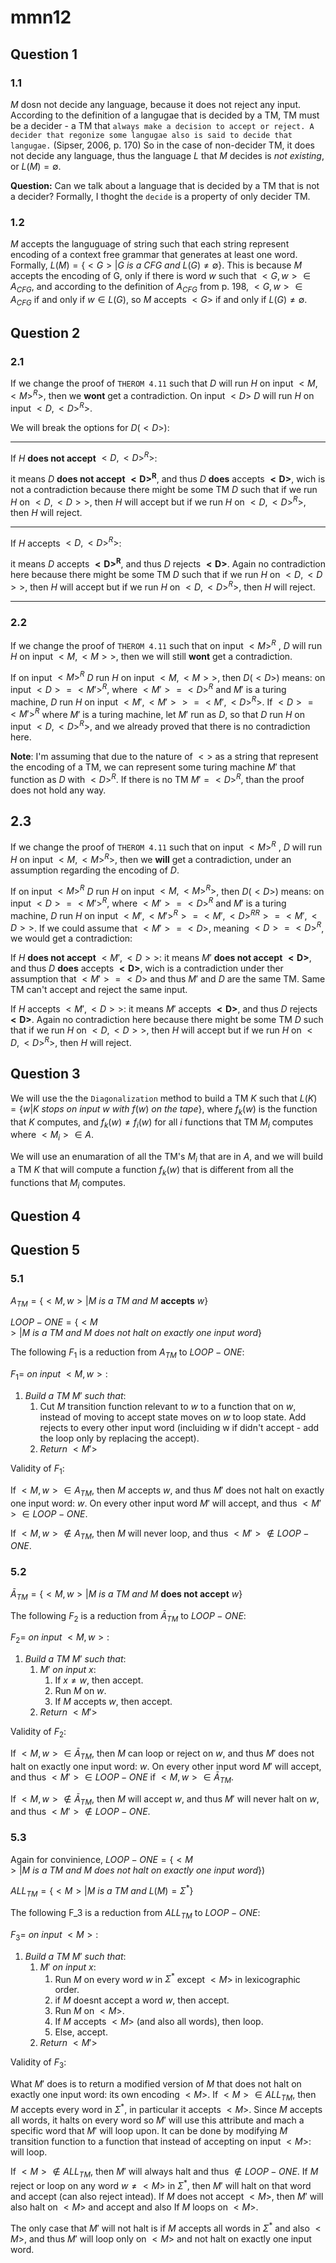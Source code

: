 # mmn12

## Question 1

### 1.1

$M$ dosn not decide any language, because it does not reject any input. According to the definition of a langugae that is decided by a TM, TM must be a decider - a TM that `always make a decision to accept or reject. A decider that regonize some langugae also is said to decide that langugae.` (Sipser, 2006, p. 170) So in the case of non-decider TM, it does not decide any language, thus the language $L$ that $M$ decides is _not existing_, or $L(M) = \emptyset$.

**Question:** Can we talk about a language that is decided by a TM that is not a decider? Formally, I thoght the `decide` is a property of only decider TM.

### 1.2

$M$ accepts the languguage of string such that each string represent encoding of a context free grammar that generates at least one word. Formally, $L(M) = \{<G> | G \ is \ a \ CFG \ and \ L(G) \neq \emptyset \}$. This is because $M$ accepts the encoding of G, only if there is word $w$ such that $<G,w>\in  A_{CFG}$, and according to the definition of $A_{CFG}$ from p. 198,  $<G,w>\in  A_{CFG}$ if and only if $w\in L(G)$, so $M$ accepts $<G>$ if and only if $L(G) \neq \emptyset$.

## Question 2

### 2.1

If we change the proof of `THEROM 4.11` such that $D$ will run $H$ on input $<M,<M>^R>$, then we **wont** get a contradiction. On input $<D>$ $D$ will run $H$ on input $<D,<D>^R>$.

We will break the options for $D(<D>)$:

---

If $H$ **does not accept** $<D,<D>^R>$:

it means $D$ **does not accept**  $\boldsymbol{<D>^R}$, and thus $D$ **does** accepts  $\boldsymbol{<D>}$, wich is not a contradiction because there might be some TM $D$ such that if we run $H$ on $<D,<D>>$, then $H$ will accept but if we run $H$ on $<D,<D>^R>$, then $H$ will reject.

---

If $H$ accepts $<D,<D>^R>$:

it means $D$ accepts  $\boldsymbol{<D>^R}$, and thus $D$ rejects  $\boldsymbol{<D>}$. Again no contradiction here because there might be some TM $D$ such that if we run $H$ on $<D,<D>>$, then $H$ will accept but if we run $H$ on $<D,<D>^R>$, then $H$ will reject.

---

### 2.2

If we change the proof of `THEROM 4.11` such that on input $<M>^R$ , $D$ will run $H$ on input $<M,<M>>$, then we will still **wont** get a contradiction.

If on input $<M>^R$ $D$ run $H$ on input $<M,<M>>$, then $D(<D>)$ means: on input $<D>=<M'>^R$, where $<M'> =<D>^R$ and $M'$ is a turing machine, $D$ run $H$ on input $<M',<M'>> = <M',<D>^R>$. If $<D> = <M'>^R$ where $M'$ is a turing machine, let $M'$ run as $D$, so that $D$ run $H$ on input $<D,<D>^R>$, and we already proved that there is no contradiction here.

**Note**: I'm assuming that due to the nature of $<>$ as a string that represent the encoding of a TM, we can represent some turing machine $M'$ that function as $D$ with $<D>^R$. If there is no TM $M' = <D>^R$, than the proof does not hold any way.

## 2.3

If we change the proof of `THEROM 4.11` such that on input $<M>^R$ , $D$ will run $H$ on input $<M,<M>^R>$, then we **will** get a contradiction, under an assumption regarding the encoding of $D$.

If on input $<M>^R$ $D$ run $H$ on input $<M,<M>^R>$, then $D(<D>)$ means: on input $<D>=<M'>^R$, where $<M'> =<D>^R$ and $M'$ is a turing machine, $D$ run $H$ on input $<M',<M'>^R> = <M',{<D>^R}^R> = <M',<D>>$. If we could assume that $<M'> = <D>$, meaning $<D> = <D>^R$, we would get a contradiction:

If $H$ **does not accept** $<M',<D>>$: it means $M'$ **does not accept**  $\boldsymbol{<D>}$, and thus $D$ **does** accepts  $\boldsymbol{<D>}$, wich is a contradiction under ther assumption that $<M'> = <D>$ and thus $M'$ and $D$ are the same TM. Same TM can't accept and reject the same input.

If $H$ accepts $<M',<D>>$:  it means $M'$ accepts  $\boldsymbol{<D>}$, and thus $D$ rejects  $\boldsymbol{<D>}$. Again no contradiction here because there might be some TM $D$ such that if we run $H$ on $<D,<D>>$, then $H$ will accept but if we run $H$ on $<D,<D>^R>$, then $H$ will reject.

## Question 3

We will use the the `Diagonalization` method to build a TM $K$ such that $L(K) = \{w | K \ stops \ on \ input \ w \ with \ f(w) \ on \ the \ tape \}$, where $f_k(w)$ is the function that $K$ computes, and $f_k(w)\neq f_i(w)$ for all $i$ functions that TM $M_i$ computes where $<M_i> \in A$.

We will use an enumaration of all the TM's $M_i$ that are in $A$, and we will build a TM $K$ that will compute a function $f_k(w)$ that is different from all the functions that $M_i$ computes.


## Question 4

## Question 5

### 5.1

$A_{TM} = \{<M,w> | M \ is \ a \ TM \ and \ M \ \textbf{accepts} \ w\}$

$LOOP-ONE = \{<M> | M \ is \ a \ TM \ and \ M \ does \ not \ halt \ on \ exactly \ one \ input \ word\}$

The following $F_1$ is a reduction from $A_{TM}$ to $LOOP-ONE$:

$F_1 = \ on \ input \ <M,w>:$
1. $Build \ a \ TM \ M' \ such \ that:$
    1. Cut $M$ transition function relevant to $w$ to a function that on $w$, instead of moving to accept state moves on $w$ to loop state. Add rejects to every other input word (incluiding w if didn't accept - add the loop only by replacing the accept).
    2. $Return \ <M'>$

Validity of $F_1$:

If $<M,w> \in A_{TM}$, then $M$ accepts $w$, and thus $M'$ does not halt on exactly one input word: $w$. On every other input word $M'$ will accept, and thus $<M'> \in LOOP-ONE$.

If $<M,w> \notin A_{TM}$, then $M$ will never loop, and thus $<M'> \notin LOOP-ONE$.

### 5.2

$\bar A_{TM} = \{<M,w> | M \ is \ a \ TM \ and \ M \ \textbf{does \ not \ accept} \ w\}$

The following $F_2$ is a reduction from $\bar A_{TM}$ to $LOOP-ONE$:

$F_2 = \ on \ input \ <M,w>:$
1. $Build \ a \ TM \ M' \ such \ that:$
    1. $M' \ on \ input \ x:$
        1. If $x \neq w$, then accept.
        2. Run $M$ on $w$.
        3. If $M$ accepts $w$, then accept.
    2. $Return \ <M'>$

Validity of $F_2$:

If $<M,w> \in \bar A_{TM}$, then $M$ can loop or reject on $w$, and thus $M'$ does not halt on exactly one input word: $w$. On every other input word $M'$ will accept, and thus $<M'> \in LOOP-ONE$ if $<M,w> \in \bar A_{TM}$.

If $<M,w> \notin \bar A_{TM}$, then $M$ will accept $w$, and thus $M'$ will never halt on $w$, and thus $<M'> \notin LOOP-ONE$.

### 5.3

Again for convinience, $LOOP-ONE = \{<M> | M \ is \ a \ TM \ and \ M \ does \ not \ halt \ on \ exactly \ one \ input \ word\}$)

$ALL_{TM} = \{<M> | M \ is \ a \ TM \ and \ L(M) = \Sigma^*\}$

The following F_3 is a reduction from $ALL_{TM}$ to $LOOP-ONE$:

$F_3 = \ on \ input \ <M>:$
1. $Build \ a \ TM \ M' \ such \ that:$
    1. $M' \ on \ input \ x:$
        1. Run $M$ on every word $w$ in $\Sigma^*$ except $<M>$ in lexicographic order.
        2. if $M$ doesnt accept a word $w$, then accept.
        3. Run $M$ on $<M>$.
        4. If $M$ accepts $<M>$ (and also all words), then loop.
        5. Else, accept.
    2. $Return \ <M'>$

Validity of $F_3$:

What $M'$ does is to return a modified version of $M$ that does not halt on exactly one input word: its own encoding $<M>$. If $<M> \in ALL_{TM}$, then $M$ accepts every word in $\Sigma^*$, in particular it accepts $<M>$. Since $M$ accepts all words, it halts on every word so $M'$ will use this attribute and mach a specific word that $M'$ will loop upon. It can be done by modifying $M$ transition function to a function that instead of accepting on input $<M>$: will loop.

If $<M> \notin ALL_{TM}$, then $M'$ will always halt and thus $\notin LOOP-ONE$. If $M$ reject or loop on any word $w \neq <M>$
 in $\Sigma^*$, then $M'$ will halt on that word and accept (can also reject intead). If $M$ does not accept $<M>$, then $M'$ will also halt on $<M>$ and accept and also If $M$ loops on $<M>$.

The only case that $M'$ will not halt is if $M$ accepts all words in $\Sigma^*$ and also $<M>$, and thus $M'$ will loop only on $<M>$ and not halt on exactly one input word.
